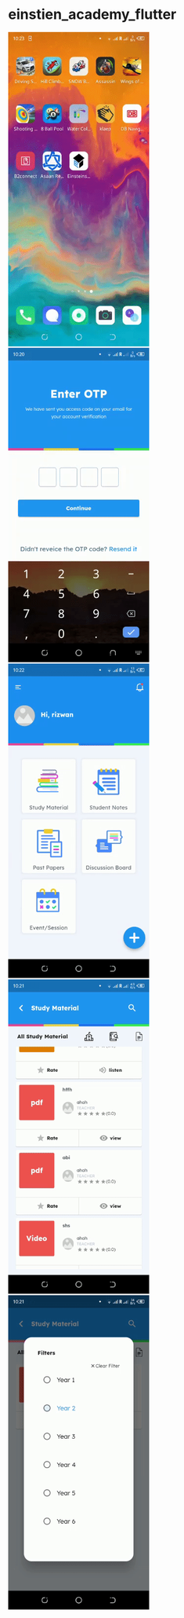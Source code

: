 # einstien_academy_flutter



![](ezgif.com-gif-maker%20(5).gif)
![](ezgif.com-gif-maker%20(7).gif)
![](ezgif.com-gif-maker%20(6).gif)
![](ezgif.com-gif-maker%20(8).gif)
![](ezgif.com-gif-maker%20(9).gif)
